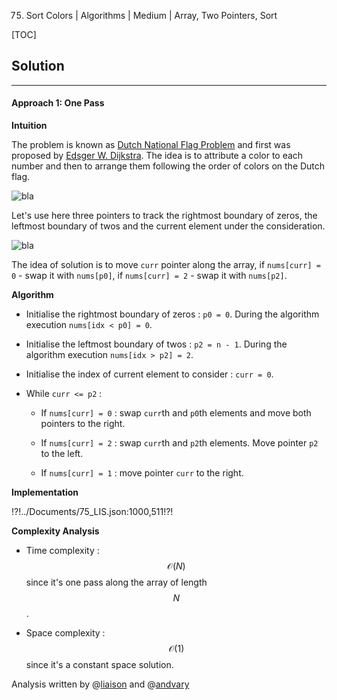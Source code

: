 75. Sort Colors | Algorithms | Medium | Array, Two Pointers, Sort

[TOC]

## Solution

---

#### Approach 1: One Pass 

**Intuition**

The problem is known as [Dutch National Flag Problem](https://en.wikipedia.org/wiki/Dutch_national_flag_problem)
and first was proposed by [Edsger W. Dijkstra](https://en.wikipedia.org/wiki/Edsger_W._Dijkstra).
The idea is to attribute a color to each number and then to
arrange them following the order of colors on the Dutch flag.

![bla](../Figures/75/first_pic2.png)

Let's use here three pointers to track the 
rightmost boundary of zeros, the leftmost boundary of twos
and the current element under the consideration.

![bla](../Figures/75/idx.png) 

The idea of solution is to move `curr` pointer along the
array, if `nums[curr] = 0` - swap it with `nums[p0]`,
if `nums[curr] = 2` - swap it with `nums[p2]`.

**Algorithm**

- Initialise the rightmost boundary of zeros : `p0 = 0`.
During the algorithm execution `nums[idx < p0] = 0`.

- Initialise the leftmost boundary of twos : `p2 = n - 1`.
During the algorithm execution `nums[idx > p2] = 2`.

- Initialise the index of current element to consider : `curr = 0`.

- While `curr <= p2` :

    - If `nums[curr] = 0` : swap `curr`th and `p0`th elements and 
    move both pointers to the right.
    
    - If `nums[curr] = 2` : swap `curr`th and `p2`th elements. Move
    pointer `p2` to the left. 
    
    - If `nums[curr] = 1` : move pointer `curr` to the right. 

**Implementation**

!?!../Documents/75_LIS.json:1000,511!?!



**Complexity Analysis**

* Time complexity : $$\mathcal{O}(N)$$ since it's one pass
along the array of length $$N$$.
 
* Space complexity : $$\mathcal{O}(1)$$ since it's a constant space
solution.

Analysis written by @[liaison](https://leetcode.com/liaison/)
and @[andvary](https://leetcode.com/andvary/)
